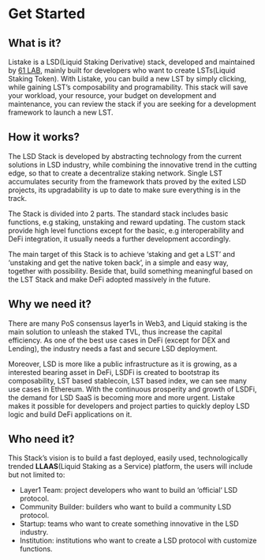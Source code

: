 # Get Started

## What is it?

Listake is a LSD(Liquid Staking Derivative) stack, developed and maintained by [61 LAB](https://61lab.io/#), mainly built for developers who want to create LSTs(Liquid Staking Token). With Listake, you can build a new LST by simply clicking, while gaining LST’s composability and programability. This stack will save your workload, your resource, your budget on development and maintenance, you can review the stack if you are seeking for a development framework to launch a new LST.

## How it works?

The LSD Stack is developed by abstracting technology from the current solutions in LSD industry, while combining the innovative trend in the cutting edge, so that to create a decentralize staking network. Single LST accumulates security from the framework thats proved by the exited LSD projects, its upgradability is up to date to make sure everything is in the track.

The Stack is divided into 2 parts. The standard stack includes basic functions, e.g staking, unstaking and reward updating. The custom stack provide high level functions except for the basic, e.g interoperability and DeFi integration, it usually needs a further development accordingly. 

The main target of this Stack is to achieve ‘staking and get a LST’ and ‘unstaking and get the native token back’, in a simple and easy way, together with possibility. Beside that, build something meaningful based on the LST Stack and make DeFi adopted massively in the future.

## Why we need it?

There are many PoS consensus layer1s in Web3, and Liquid staking is the main solution to unleash the staked TVL, thus increase the capital efficiency. As one of the best use cases in DeFi (except for DEX and Lending), the industry needs a fast and secure LSD deployment.

Moreover, LSD is more like a public infrastructure as it is growing, as a interested bearing asset in DeFi, LSDFi is created to bootstrap its composability, LST based stablecoin, LST based index, we can see many use cases in Ethereum. With the continuous prosperity and growth of LSDFi, the demand for LSD SaaS is becoming more and more urgent. Listake makes it possible for developers and project parties to quickly deploy LSD logic and build DeFi applications on it. 

## Who need it?

This Stack’s vision is to build a fast deployed, easily used, technologically trended **LLAAS**(Liquid Staking as a Service) platform, the users will include but not limited to:

- Layer1 Team: project developers who want to build an ‘official‘ LSD protocol.
- Community Builder: builders who want to build a community LSD protocol.
- Startup: teams who want to create something innovative in the LSD industry.
- Institution: institutions who want to create a LSD protocol with customize functions.